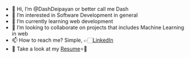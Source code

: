 - 👋 Hi, I’m @DashDeipayan or better call me Dash
- 👀 I’m interested in Software Development in general
- 🌱 I’m currently learning web development
- 💞️ I’m looking to collaborate on projects that includes Machine Learning in web
- 📫 How to reach me? Simple, 👉🏻[LinkedIn](https://www.linkedin.com/in/dash-deipayan/)
- 🔖 Take a look at my [Resume](https://www.icloud.com/iclouddrive/0n5Rtfna3ojuzIGBTt_hDeXJw#Resume_DeipayanDash_main)⭐️🌟

<!---
DashDeipayan/DashDeipayan is a ✨ special ✨ repository because its `README.md` (this file) appears on your GitHub profile.
You can click the Preview link to take a look at your changes.
--->
